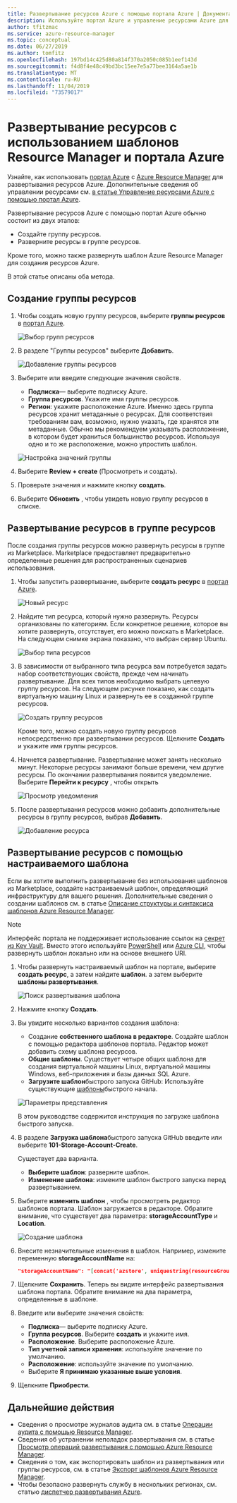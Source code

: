 ```yaml
---
title: Развертывание ресурсов Azure с помощью портала Azure | Документация Майкрософт
description: Используйте портал Azure и управление ресурсами Azure для развертывания ресурсов в группе ресурсов в подписке.
author: tfitzmac
ms.service: azure-resource-manager
ms.topic: conceptual
ms.date: 06/27/2019
ms.author: tomfitz
ms.openlocfilehash: 197bd14c425d80a814f370a2050c085b1eef143d
ms.sourcegitcommit: f4d8f4e48c49bd3bc15ee7e5a77bee3164a5ae1b
ms.translationtype: MT
ms.contentlocale: ru-RU
ms.lasthandoff: 11/04/2019
ms.locfileid: "73579017"
---
```

# <a name="deploy-resources-with-resource-manager-templates-and-azure-portal"></a>Развертывание ресурсов с использованием шаблонов Resource Manager и портала Azure

Узнайте, как использовать [портал Azure](https://portal.azure.com) с [Azure Resource Manager](resource-group-overview.md) для развертывания ресурсов Azure. Дополнительные сведения об управлении ресурсами см. [в статье Управление ресурсами Azure с помощью портал Azure](manage-resources-portal.md).

Развертывание ресурсов Azure с помощью портал Azure обычно состоит из двух этапов:

- Создайте группу ресурсов.
- Разверните ресурсы в группе ресурсов.

Кроме того, можно также развернуть шаблон Azure Resource Manager для создания ресурсов Azure.

В этой статье описаны оба метода.

## <a name="create-a-resource-group"></a>Создание группы ресурсов

1. Чтобы создать новую группу ресурсов, выберите **группы ресурсов** в [портал Azure](https://portal.azure.com).

   ![Выбор групп ресурсов](./media/resource-group-template-deploy-portal/select-resource-groups.png)

1. В разделе "Группы ресурсов" выберите **Добавить**.

   ![Добавление группы ресурсов](./media/resource-group-template-deploy-portal/add-resource-group.png)

1. Выберите или введите следующие значения свойств.

    - **Подписка**— выберите подписку Azure.
    - **Группа ресурсов**. Укажите имя группы ресурсов.
    - **Регион**: укажите расположение Azure. Именно здесь группа ресурсов хранит метаданные о ресурсах. Для соответствия требованиям вам, возможно, нужно указать, где хранятся эти метаданные. Обычно мы рекомендуем указывать расположение, в котором будет храниться большинство ресурсов. Используя одно и то же расположение, можно упростить шаблон.

   ![Настройка значений группы](./media/resource-group-template-deploy-portal/set-group-properties.png)

1. Выберите **Review + create** (Просмотреть и создать).
1. Проверьте значения и нажмите кнопку **создать**.
1. Выберите **Обновить** , чтобы увидеть новую группу ресурсов в списке.

## <a name="deploy-resources-to-a-resource-group"></a>Развертывание ресурсов в группе ресурсов

После создания группы ресурсов можно развернуть ресурсы в группе из Marketplace. Marketplace предоставляет предварительно определенные решения для распространенных сценариев использования.

1. Чтобы запустить развертывание, выберите **создать ресурс** в [портал Azure](https://portal.azure.com).

   ![Новый ресурс](./media/resource-group-template-deploy-portal/new-resources.png)

1. Найдите тип ресурса, который нужно развернуть. Ресурсы организованы по категориям. Если конкретное решение, которое вы хотите развернуть, отсутствует, его можно поискать в Marketplace. На следующем снимке экрана показано, что выбран сервер Ubuntu.

   ![Выбор типа ресурсов](./media/resource-group-template-deploy-portal/select-resource-type.png)

1. В зависимости от выбранного типа ресурса вам потребуется задать набор соответствующих свойств, прежде чем начинать развертывание. Для всех типов необходимо выбрать целевую группу ресурсов. На следующем рисунке показано, как создать виртуальную машину Linux и развернуть ее в созданной группе ресурсов.

   ![Создать группу ресурсов](./media/resource-group-template-deploy-portal/select-existing-group.png)

   Кроме того, можно создать новую группу ресурсов непосредственно при развертывании ресурсов. Щелкните **Создать** и укажите имя группы ресурсов.

1. Начнется развертывание. Развертывание может занять несколько минут. Некоторые ресурсы занимают больше времени, чем другие ресурсы. По окончании развертывания появится уведомление. Выберите **Перейти к ресурсу** , чтобы открыть

   ![Просмотр уведомления](./media/resource-group-template-deploy-portal/view-notification.png)

1. После развертывания ресурсов можно добавить дополнительные ресурсы в группу ресурсов, выбрав **Добавить**.

   ![Добавление ресурса](./media/resource-group-template-deploy-portal/add-resource.png)

## <a name="deploy-resources-from-custom-template"></a>Развертывание ресурсов с помощью настраиваемого шаблона

Если вы хотите выполнить развертывание без использования шаблонов из Marketplace, создайте настраиваемый шаблон, определяющий инфраструктуру для вашего решения. Дополнительные сведения о создании шаблонов см. в статье [Описание структуры и синтаксиса шаблонов Azure Resource Manager](resource-group-authoring-templates.md).

> [!NOTE]
> Интерфейс портала не поддерживает использование ссылок на [секрет из Key Vault](resource-manager-keyvault-parameter.md). Вместо этого используйте [PowerShell](resource-group-template-deploy.md) или [Azure CLI](resource-group-template-deploy-cli.md), чтобы развернуть шаблон локально или на основе внешнего URI.

1. Чтобы развернуть настраиваемый шаблон на портале, выберите **создать ресурс**, а затем найдите **шаблон**. а затем выберите **шаблоны развертывания**.

   ![Поиск развертывания шаблона](./media/resource-group-template-deploy-portal/search-template.png)

1. Нажмите кнопку **Создать**.
1. Вы увидите несколько вариантов создания шаблона:

    - Создание **собственного шаблона в редакторе**. Создайте шаблон с помощью редактора шаблонов портала.  Редактор может добавить схему шаблона ресурсов.
    - **Общие шаблоны**. Существует четыре общих шаблона для создания виртуальной машины Linux, виртуальной машины Windows, веб-приложения и базы данных SQL Azure.
    - **Загрузите шаблон**быстрого запуска GitHub: Используйте существующие [шаблоны](https://azure.microsoft.com/resources/templates/)быстрого начала.

   ![Параметры представления](./media/resource-group-template-deploy-portal/see-options.png)

    В этом руководстве содержится инструкция по загрузке шаблона быстрого запуска.

1. В разделе **Загрузка шаблона**быстрого запуска GitHub введите или выберите **101-Storage-Account-Create**.

    Существует два варианта.

    - **Выберите шаблон**: разверните шаблон.
    - **Изменение шаблона**: измените шаблон быстрого запуска перед развертыванием.

1. Выберите **изменить шаблон** , чтобы просмотреть редактор шаблонов портала. Шаблон загружается в редакторе. Обратите внимание, что существует два параметра: **storageAccountType** и **Location**.

   ![Создание шаблона](./media/resource-group-template-deploy-portal/show-json.png)

1. Внесите незначительные изменения в шаблон. Например, измените переменную **storageAccountName** на:

    ```json
    "storageAccountName": "[concat('azstore', uniquestring(resourceGroup().id))]"
    ```

1. Щелкните **Сохранить**. Теперь вы видите интерфейс развертывания шаблона портала. Обратите внимание на два параметра, определенные в шаблоне.
1. Введите или выберите значения свойств:

    - **Подписка**— выберите подписку Azure.
    - **Группа ресурсов**. Выберите **создать** и укажите имя.
    - **Расположение**. Выберите расположение Azure.
    - **Тип учетной записи хранения**: используйте значение по умолчанию.
    - **Расположение**: используйте значение по умолчанию.
    - Выберите **Я принимаю указанные выше условия**.

1. Щелкните **Приобрести**.

## <a name="next-steps"></a>Дальнейшие действия

- Сведения о просмотре журналов аудита см. в статье [Операции аудита с помощью Resource Manager](./resource-group-audit.md).
- Сведения об устранении неполадок развертывания см. в статье [Просмотр операций развертывания с помощью Azure Resource Manager](./resource-manager-deployment-operations.md).
- Сведения о том, как экспортировать шаблон из развертывания или группы ресурсов, см. в статье [Экспорт шаблонов Azure Resource Manager](./manage-resource-groups-portal.md#export-resource-groups-to-templates).
- Чтобы безопасно развернуть службу в нескольких регионах, см. статью [диспетчер развертывания Azure](./deployment-manager-overview.md).
